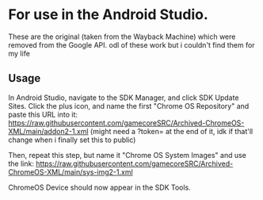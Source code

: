 # For use in the Android Studio.

These are the original (taken from the Wayback Machine) which were removed from the Google API.
odl of these work but i couldn't find them for my life

## Usage
In Android Studio, navigate to the SDK Manager, and click SDK Update Sites.
Click the plus icon, and name the first "Chrome OS Repository" and paste this URL into it:
https://raw.githubusercontent.com/gamecoreSRC/Archived-ChromeOS-XML/main/addon2-1.xml (might need a ?token= at the end of it, idk if that'll change when i finally set this to public)

Then, repeat this step, but name it "Chrome OS System Images" and use the link:
https://raw.githubusercontent.com/gamecoreSRC/Archived-ChromeOS-XML/main/sys-img2-1.xml

ChromeOS Device should now appear in the SDK Tools.
